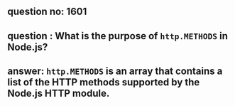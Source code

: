 
      
## question no: 1601

## question : What is the purpose of `http.METHODS` in Node.js?

## answer: `http.METHODS` is an array that contains a list of the HTTP methods supported by the Node.js HTTP module.
      